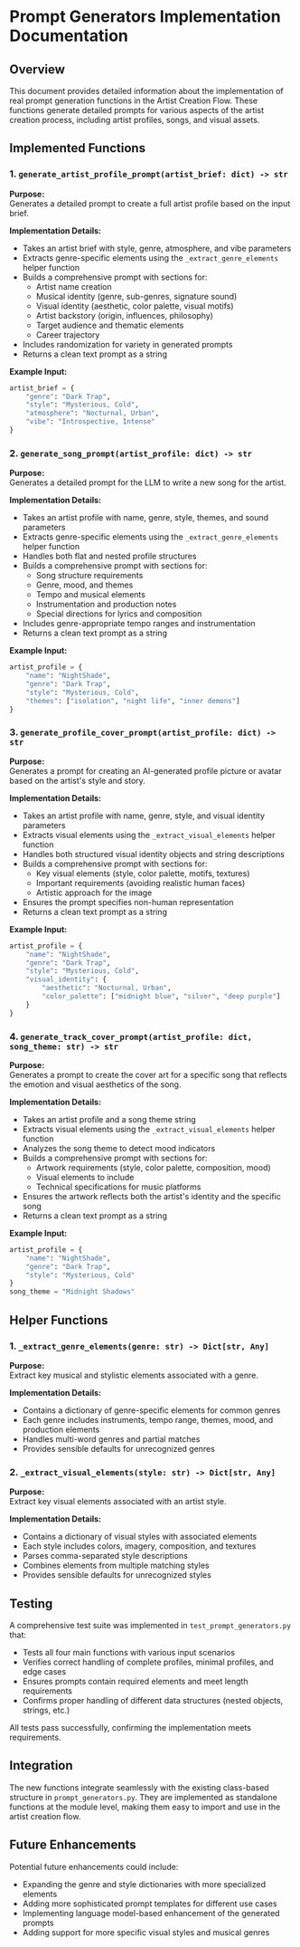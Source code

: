 # Prompt Generators Implementation Documentation

## Overview
This document provides detailed information about the implementation of real prompt generation functions in the Artist Creation Flow. These functions generate detailed prompts for various aspects of the artist creation process, including artist profiles, songs, and visual assets.

## Implemented Functions

### 1. `generate_artist_profile_prompt(artist_brief: dict) -> str`

**Purpose:**  
Generates a detailed prompt to create a full artist profile based on the input brief.

**Implementation Details:**
- Takes an artist brief with style, genre, atmosphere, and vibe parameters
- Extracts genre-specific elements using the `_extract_genre_elements` helper function
- Builds a comprehensive prompt with sections for:
  - Artist name creation
  - Musical identity (genre, sub-genres, signature sound)
  - Visual identity (aesthetic, color palette, visual motifs)
  - Artist backstory (origin, influences, philosophy)
  - Target audience and thematic elements
  - Career trajectory
- Includes randomization for variety in generated prompts
- Returns a clean text prompt as a string

**Example Input:**
```python
artist_brief = {
    "genre": "Dark Trap",
    "style": "Mysterious, Cold",
    "atmosphere": "Nocturnal, Urban",
    "vibe": "Introspective, Intense"
}
```

### 2. `generate_song_prompt(artist_profile: dict) -> str`

**Purpose:**  
Generates a detailed prompt for the LLM to write a new song for the artist.

**Implementation Details:**
- Takes an artist profile with name, genre, style, themes, and sound parameters
- Extracts genre-specific elements using the `_extract_genre_elements` helper function
- Handles both flat and nested profile structures
- Builds a comprehensive prompt with sections for:
  - Song structure requirements
  - Genre, mood, and themes
  - Tempo and musical elements
  - Instrumentation and production notes
  - Special directions for lyrics and composition
- Includes genre-appropriate tempo ranges and instrumentation
- Returns a clean text prompt as a string

**Example Input:**
```python
artist_profile = {
    "name": "NightShade",
    "genre": "Dark Trap",
    "style": "Mysterious, Cold",
    "themes": ["isolation", "night life", "inner demons"]
}
```

### 3. `generate_profile_cover_prompt(artist_profile: dict) -> str`

**Purpose:**  
Generates a prompt for creating an AI-generated profile picture or avatar based on the artist's style and story.

**Implementation Details:**
- Takes an artist profile with name, genre, style, and visual identity parameters
- Extracts visual elements using the `_extract_visual_elements` helper function
- Handles both structured visual identity objects and string descriptions
- Builds a comprehensive prompt with sections for:
  - Key visual elements (style, color palette, motifs, textures)
  - Important requirements (avoiding realistic human faces)
  - Artistic approach for the image
- Ensures the prompt specifies non-human representation
- Returns a clean text prompt as a string

**Example Input:**
```python
artist_profile = {
    "name": "NightShade",
    "genre": "Dark Trap",
    "style": "Mysterious, Cold",
    "visual_identity": {
        "aesthetic": "Nocturnal, Urban",
        "color_palette": ["midnight blue", "silver", "deep purple"]
    }
}
```

### 4. `generate_track_cover_prompt(artist_profile: dict, song_theme: str) -> str`

**Purpose:**  
Generates a prompt to create the cover art for a specific song that reflects the emotion and visual aesthetics of the song.

**Implementation Details:**
- Takes an artist profile and a song theme string
- Extracts visual elements using the `_extract_visual_elements` helper function
- Analyzes the song theme to detect mood indicators
- Builds a comprehensive prompt with sections for:
  - Artwork requirements (style, color palette, composition, mood)
  - Visual elements to include
  - Technical specifications for music platforms
- Ensures the artwork reflects both the artist's identity and the specific song
- Returns a clean text prompt as a string

**Example Input:**
```python
artist_profile = {
    "name": "NightShade",
    "genre": "Dark Trap",
    "style": "Mysterious, Cold"
}
song_theme = "Midnight Shadows"
```

## Helper Functions

### 1. `_extract_genre_elements(genre: str) -> Dict[str, Any]`

**Purpose:**  
Extract key musical and stylistic elements associated with a genre.

**Implementation Details:**
- Contains a dictionary of genre-specific elements for common genres
- Each genre includes instruments, tempo range, themes, mood, and production elements
- Handles multi-word genres and partial matches
- Provides sensible defaults for unrecognized genres

### 2. `_extract_visual_elements(style: str) -> Dict[str, Any]`

**Purpose:**  
Extract key visual elements associated with an artist style.

**Implementation Details:**
- Contains a dictionary of visual styles with associated elements
- Each style includes colors, imagery, composition, and textures
- Parses comma-separated style descriptions
- Combines elements from multiple matching styles
- Provides sensible defaults for unrecognized styles

## Testing

A comprehensive test suite was implemented in `test_prompt_generators.py` that:
- Tests all four main functions with various input scenarios
- Verifies correct handling of complete profiles, minimal profiles, and edge cases
- Ensures prompts contain required elements and meet length requirements
- Confirms proper handling of different data structures (nested objects, strings, etc.)

All tests pass successfully, confirming the implementation meets requirements.

## Integration

The new functions integrate seamlessly with the existing class-based structure in `prompt_generators.py`. They are implemented as standalone functions at the module level, making them easy to import and use in the artist creation flow.

## Future Enhancements

Potential future enhancements could include:
- Expanding the genre and style dictionaries with more specialized elements
- Adding more sophisticated prompt templates for different use cases
- Implementing language model-based enhancement of the generated prompts
- Adding support for more specific visual styles and musical genres

